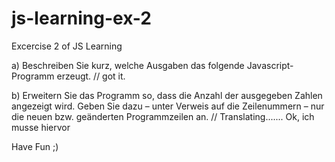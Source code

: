 # js-learning-ex-2
Excercise 2 of JS Learning


a) Beschreiben Sie kurz, welche Ausgaben das folgende Javascript-Programm erzeugt. // got it.

b) Erweitern Sie das Programm so, dass die Anzahl der ausgegeben Zahlen angezeigt wird. Geben Sie dazu – unter Verweis auf die Zeilenummern – nur die neuen bzw. geänderten Programmzeilen an.                   // Translating.......
Ok, ich musse hiervor 




Have Fun ;)
